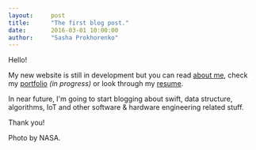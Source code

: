 ```yaml
---
layout:     post
title:      "The first blog post."
date:       2016-03-01 10:00:00
author:     "Sasha Prokhorenko"
---
```


<p>Hello!</p>

<p>My new website is still in development but you can read <a href="{{ site.baseurl }}/about">about me</a>, check my <a href="{{ site.baseurl }}/portfolio">portfolio</a> <i>(in progress)</i> or look through my <a href="{{ site.baseurl }}/resume">resume</a>.</p>

<p>In near future, I'm going to start blogging about swift, data structure, algorithms, IoT and other software & hardware engineering related stuff.</p>

<p>Thank you!</p>

<p>Photo by NASA.</p>

